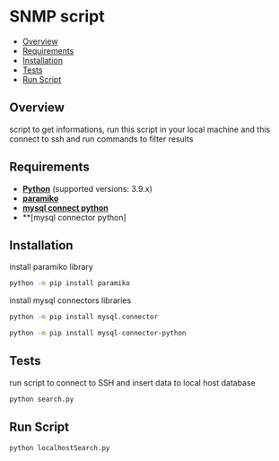 # SNMP script

- [Overview](#overview)
- [Requirements](#requirements)
- [Installation](#installation)
- [Tests](#tests)
- [Run Script](#run-script)

## Overview
script to get informations, run this script in your local machine and this connect to ssh and run commands to filter results

## Requirements

- **[Python](https://www.python.org/)** (supported versions: 3.9.x)
- **[paramiko](https://www.paramiko.org/)**
- **[mysql connect python](https://dev.mysql.com/doc/connector-python/en/)**
- **[mysql connector python]

## Installation
install paramiko library
```bash
python -m pip install paramiko
```

install mysql connectors libraries
```bash
python -m pip install mysql.connector
```

```bash
python -m pip install mysql-connector-python
```

## Tests
run script to connect to SSH and insert data to local host database
```bash
python search.py
```

## Run Script
```bash
python localhostSearch.py
```